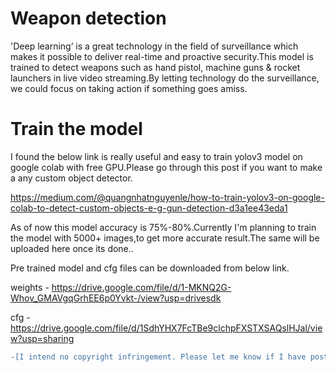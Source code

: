 
# Weapon detection 


'Deep learning’ is a great technology in the field of surveillance which makes it possible to deliver real-time and proactive security.This model is trained to detect weapons such as hand pistol, machine guns & rocket launchers in live video streaming.By letting technology do the surveillance, we could focus on taking action if something goes amiss.


# Train the model

I found the below link is really useful and easy to train yolov3 model on google colab with free GPU.Please go through this post if you want to make a any custom object detector.

https://medium.com/@quangnhatnguyenle/how-to-train-yolov3-on-google-colab-to-detect-custom-objects-e-g-gun-detection-d3a1ee43eda1

As of now this model accuracy is 75%-80%.Currently I'm planning to train the model with 5000+ images,to get more accurate result.The same will be uploaded here once its done..  

Pre trained model and cfg files can be downloaded from below link.

weights - https://drive.google.com/file/d/1-MKNQ2G-Whov_GMAVgqGrhEE6p0Yvkt-/view?usp=drivesdk

cfg - https://drive.google.com/file/d/1SdhYHX7FcTBe9clchpFXSTXSAQslHJal/view?usp=sharing 


```diff
-[I intend no copyright infringement. Please let me know if I have posted something of yours & you'd like it removed]-
